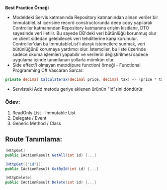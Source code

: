 **Best Practice Örneği**
- Modeldeki Servis katmanında Repository katmanından alınan veriler bir ImmutableList içerisine record constructorunda deep copy yapılarak Controller katmanından Repository katmanına erişim kısıtlanır, DTO sayesinde veri iletilir. Bu sayede DB'deki veri bütünlüğü korunmuş olur ve client sidedan gelebilecek veri tehditlerine karşı korunulur. Controller'dan bu ImmutableList'i alarak istemcilere sunmak, veri bütünlüğünü korumaya yardımcı olur. İstemciler, bu liste üzerinde sadece okuma işlemleri yapabilir ve verilerin değiştirilmesi sadece uygulama içinde tanımlanan yollarla mümkün olur.
- Side effect'i olmayan metod(pure function) örneği - Functional Programming C# Vascaran Sarcar:
```cs
private decimal CalculateTax(decimal price, decimal tax) => (price * tax); // Bu sayede tax değeri her fonksiyonda tekrardan gönderilir. Statik/global değişkende oluşacak tax değişikliği metod çalışma mantığını etkilemez.
```
- Servisteki Add metodu geriye eklenen ürünün "Id"sini döndürür.
### Ödev:
1) ReadOnly List - Immutable List
2) Delegate / Event
3) Generic Method / Class


## Route Tanımlama:
```cs
[HttpGet]
public IActionResult GetAll(int id) {...}

[HttpGet({"id"})]
public IActionResult GetById(int id) {...}

[HttpDelete]
public IActionResult Delete(int id) {...}
```